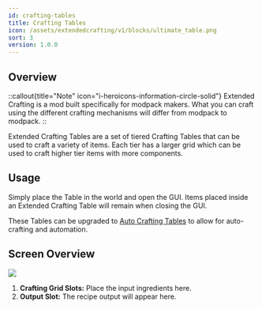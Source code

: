 ```yaml
---
id: crafting-tables
title: Crafting Tables
icon: /assets/extendedcrafting/v1/blocks/ultimate_table.png
sort: 3
version: 1.0.0
---
```


## Overview

::callout{title="Note" icon="i-heroicons-information-circle-solid"}
Extended Crafting is a mod built specifically for modpack makers. What you can craft using the different crafting mechanisms will differ from modpack to modpack.
::

Extended Crafting Tables are a set of tiered Crafting Tables that can be used to craft a variety of items. Each tier has a larger grid which can be used to craft higher tier items with more components.

## Usage

Simply place the Table in the world and open the GUI. Items placed inside an Extended Crafting Table will remain when closing the GUI.

These Tables can be upgraded to [Auto Crafting Tables](auto-crafting-tables.md) to allow for auto-crafting and automation.

## Screen Overview

![](/assets/extendedcrafting/v1/screens/table_screen.png)

1. **Crafting Grid Slots:** Place the input ingredients here.
2. **Output Slot:** The recipe output will appear here.
